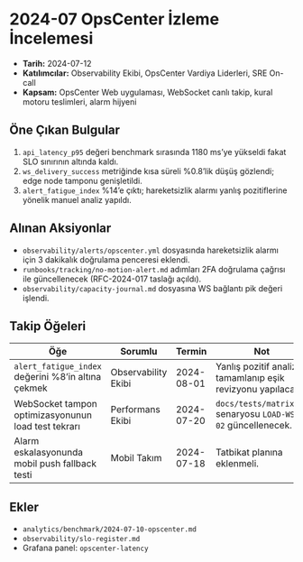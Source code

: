 # 2024-07 OpsCenter İzleme İncelemesi

- **Tarih:** 2024-07-12
- **Katılımcılar:** Observability Ekibi, OpsCenter Vardiya Liderleri, SRE On-call
- **Kapsam:** OpsCenter Web uygulaması, WebSocket canlı takip, kural motoru teslimleri, alarm hijyeni

## Öne Çıkan Bulgular

1. `api_latency_p95` değeri benchmark sırasında 1180 ms’ye yükseldi fakat SLO sınırının altında kaldı.
2. `ws_delivery_success` metriğinde kısa süreli %0.8’lik düşüş gözlendi; edge node tamponu genişletildi.
3. `alert_fatigue_index` %14’e çıktı; hareketsizlik alarmı yanlış pozitiflerine yönelik manuel analiz yapıldı.

## Alınan Aksiyonlar

- `observability/alerts/opscenter.yml` dosyasında hareketsizlik alarmı için 3 dakikalık doğrulama penceresi eklendi.
- `runbooks/tracking/no-motion-alert.md` adımları 2FA doğrulama çağrısı ile güncellenecek (RFC-2024-017 taslağı açıldı).
- `observability/capacity-journal.md` dosyasına WS bağlantı pik değeri işlendi.

## Takip Öğeleri

| Öğe | Sorumlu | Termin | Not |
| --- | --- | --- | --- |
| `alert_fatigue_index` değerini %8’in altına çekmek | Observability Ekibi | 2024-08-01 | Yanlış pozitif analizi tamamlanıp eşik revizyonu yapılacak. |
| WebSocket tampon optimizasyonunun load test tekrarı | Performans Ekibi | 2024-07-20 | `docs/tests/matrix.md` senaryosu `LOAD-WS-02` güncellenecek. |
| Alarm eskalasyonunda mobil push fallback testi | Mobil Takım | 2024-07-18 | Tatbikat planına eklenmeli. |

## Ekler

- `analytics/benchmark/2024-07-10-opscenter.md`
- `observability/slo-register.md`
- Grafana panel: `opscenter-latency`
